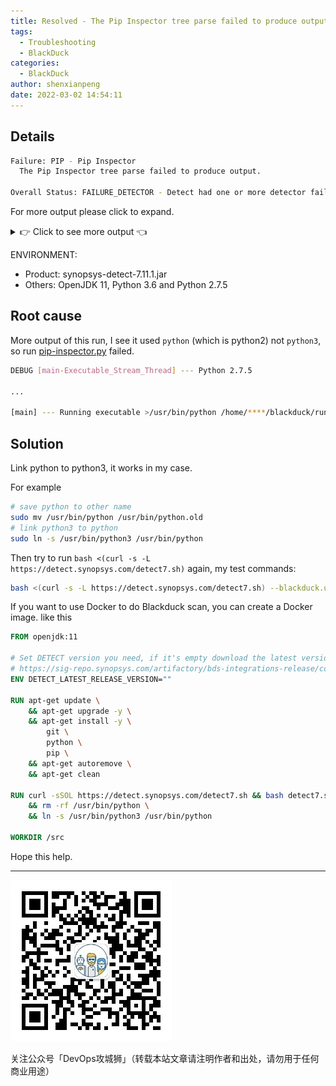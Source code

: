 ```yaml
---
title: Resolved - The Pip Inspector tree parse failed to produce output
tags:
  - Troubleshooting
  - BlackDuck
categories:
  - BlackDuck
author: shenxianpeng
date: 2022-03-02 14:54:11
---
```


## Details

```bash
Failure: PIP - Pip Inspector
  The Pip Inspector tree parse failed to produce output.

Overall Status: FAILURE_DETECTOR - Detect had one or more detector failures while extracting dependencies.
```

For more output please click to expand.

<details>
<summary>👉 Click to see more output 👈</summary>

```bash
[main] --- ======== Detect Issues ========
[main] ---
[main] --- DETECTORS:
[main] --- 	Detector Issue
[main] --- 		/workdir/test
[main] --- 		Failure: PIP - Pip Inspector
[main] --- 			The Pip Inspector tree parse failed to produce output.
[main] ---
[main] --- ======== Detect Result ========
[main] ---
[main] --- Black Duck Project BOM: https://org.blackducksoftware.com/api/projects/246c8952-7cb8-40e9-9987-35f7d4602ae1/versions/e1cb4204-42d0-4445-8675-978df62b150d/components
[main] ---
[main] --- ======== Detect Status ========
[main] ---
[main] --- GIT: SUCCESS
[main] --- PIP: FAILURE
[main] ---
[main] --- Signature scan / Snippet scan on /workdir/test: SUCCESS
[main] --- Overall Status: FAILURE_DETECTOR - Detect had one or more detector failures while extracting dependencies. Check that all projects build and your environment is configured correctly.
[main] ---
[main] --- If you need help troubleshooting this problem, generate a diagnostic zip file by adding '-d' to the command line, and provide it to Synopsys Technical Support. See 'Diagnostic Mode' in the Detect documentation for more information.
[main] ---
[main] --- ===============================
[main] ---
[main] --- Detect duration: 00h 00m 54s 951ms
[main] --- Exiting with code 5 - FAILURE_DETECTOR
```

</details>

ENVIRONMENT:

* Product: synopsys-detect-7.11.1.jar
* Others: OpenJDK 11, Python 3.6 and Python 2.7.5

## Root cause

More output of this run, I see it used `python` (which is python2) not `python3`,
so run [pip-inspector.py](https://github.com/blackducksoftware/synopsys-detect/blob/master/src/main/resources/pip-inspector.py) failed.

```bash
DEBUG [main-Executable_Stream_Thread] --- Python 2.7.5

...

[main] --- Running executable >/usr/bin/python /home/****/blackduck/runs/2022-03-01-07-45-05-986/shared/pip/pip-inspector.py --projectname=test
```

## Solution

Link python to python3, it works in my case.

For example

```bash
# save python to other name
sudo mv /usr/bin/python /usr/bin/python.old
# link python3 to python
sudo ln -s /usr/bin/python3 /usr/bin/python
```

Then try to run `bash <(curl -s -L https://detect.synopsys.com/detect7.sh)` again, my test commands:

```bash
bash <(curl -s -L https://detect.synopsys.com/detect7.sh) --blackduck.url=https://org.blackducksoftware.com --blackduck.api.token=MmMwMjdlOTctMT --detect.project.name=HUB --detect.project.version.name=TEST_v1.1.1 --detect.source.path=/workdir/test --logging.level.com.synopsys.integration=DEBUG --blackduck.trust.cert=TRUE --detect.tools.excluded=POLARIS --detect.blackduck.signature.scanner.snippet.matching=SNIPPET_MATCHING
```

If you want to use Docker to do Blackduck scan, you can create a Docker image. like this

<!-- more -->

```Dockerfile
FROM openjdk:11

# Set DETECT version you need, if it's empty download the latest version.
# https://sig-repo.synopsys.com/artifactory/bds-integrations-release/com/synopsys/integration/synopsys-detect
ENV DETECT_LATEST_RELEASE_VERSION=""

RUN apt-get update \
    && apt-get upgrade -y \
    && apt-get install -y \
        git \
        python \
        pip \
    && apt-get autoremove \
    && apt-get clean

RUN curl -sSOL https://detect.synopsys.com/detect7.sh && bash detect7.sh --help \
    && rm -rf /usr/bin/python \
    && ln -s /usr/bin/python3 /usr/bin/python

WORKDIR /src
```

Hope this help.

---

![ ](https://github.com/shenxianpeng/shenxianpeng.github.io/blob/master/about/index/qrcode.jpg?raw=true)

关注公众号「DevOps攻城狮」（转载本站文章请注明作者和出处，请勿用于任何商业用途）
